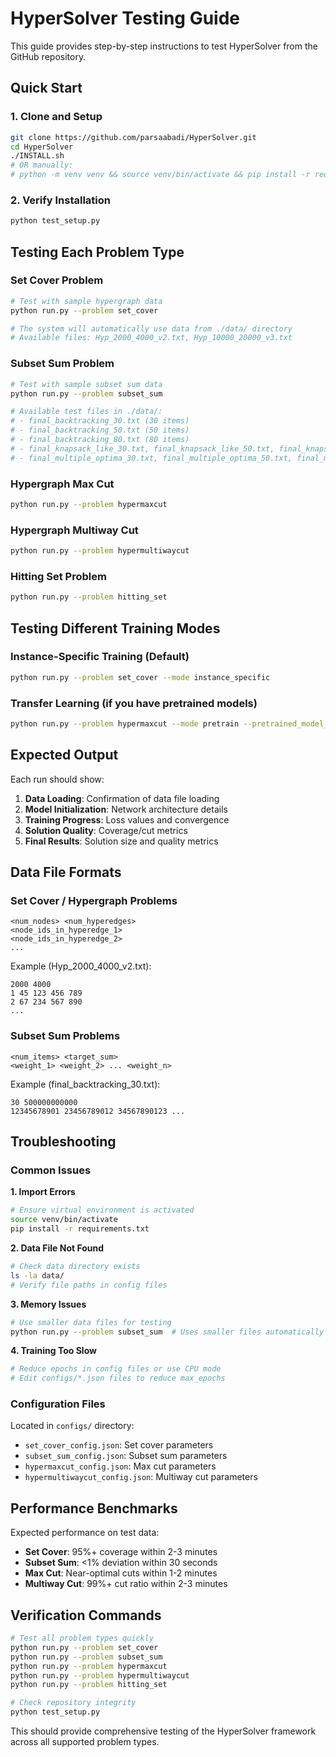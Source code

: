 # HyperSolver Testing Guide

This guide provides step-by-step instructions to test HyperSolver from the GitHub repository.

## Quick Start

### 1. Clone and Setup
```bash
git clone https://github.com/parsaabadi/HyperSolver.git
cd HyperSolver
./INSTALL.sh
# OR manually:
# python -m venv venv && source venv/bin/activate && pip install -r requirements.txt
```

### 2. Verify Installation
```bash
python test_setup.py
```

## Testing Each Problem Type

### Set Cover Problem
```bash
# Test with sample hypergraph data
python run.py --problem set_cover

# The system will automatically use data from ./data/ directory
# Available files: Hyp_2000_4000_v2.txt, Hyp_10000_20000_v3.txt
```

### Subset Sum Problem
```bash
# Test with sample subset sum data
python run.py --problem subset_sum

# Available test files in ./data/:
# - final_backtracking_30.txt (30 items)
# - final_backtracking_50.txt (50 items) 
# - final_backtracking_80.txt (80 items)
# - final_knapsack_like_30.txt, final_knapsack_like_50.txt, final_knapsack_like_80.txt
# - final_multiple_optima_30.txt, final_multiple_optima_50.txt, final_multiple_optima_80.txt
```

### Hypergraph Max Cut
```bash
python run.py --problem hypermaxcut
```

### Hypergraph Multiway Cut
```bash
python run.py --problem hypermultiwaycut
```

### Hitting Set Problem
```bash
python run.py --problem hitting_set
```

## Testing Different Training Modes

### Instance-Specific Training (Default)
```bash
python run.py --problem set_cover --mode instance_specific
```

### Transfer Learning (if you have pretrained models)
```bash
python run.py --problem hypermaxcut --mode pretrain --pretrained_model_path models/set_cover.pth
```

## Expected Output

Each run should show:
1. **Data Loading**: Confirmation of data file loading
2. **Model Initialization**: Network architecture details
3. **Training Progress**: Loss values and convergence
4. **Solution Quality**: Coverage/cut metrics
5. **Final Results**: Solution size and quality metrics

## Data File Formats

### Set Cover / Hypergraph Problems
```
<num_nodes> <num_hyperedges>
<node_ids_in_hyperedge_1>
<node_ids_in_hyperedge_2>
...
```

Example (Hyp_2000_4000_v2.txt):
```
2000 4000
1 45 123 456 789
2 67 234 567 890
...
```

### Subset Sum Problems
```
<num_items> <target_sum>
<weight_1> <weight_2> ... <weight_n>
```

Example (final_backtracking_30.txt):
```
30 500000000000
12345678901 23456789012 34567890123 ...
```

## Troubleshooting

### Common Issues

**1. Import Errors**
```bash
# Ensure virtual environment is activated
source venv/bin/activate
pip install -r requirements.txt
```

**2. Data File Not Found**
```bash
# Check data directory exists
ls -la data/
# Verify file paths in config files
```

**3. Memory Issues**
```bash
# Use smaller data files for testing
python run.py --problem subset_sum  # Uses smaller files automatically
```

**4. Training Too Slow**
```bash
# Reduce epochs in config files or use CPU mode
# Edit configs/*.json files to reduce max_epochs
```

### Configuration Files

Located in `configs/` directory:
- `set_cover_config.json`: Set cover parameters
- `subset_sum_config.json`: Subset sum parameters  
- `hypermaxcut_config.json`: Max cut parameters
- `hypermultiwaycut_config.json`: Multiway cut parameters

## Performance Benchmarks

Expected performance on test data:
- **Set Cover**: 95%+ coverage within 2-3 minutes
- **Subset Sum**: <1% deviation within 30 seconds
- **Max Cut**: Near-optimal cuts within 1-2 minutes
- **Multiway Cut**: 99%+ cut ratio within 2-3 minutes

## Verification Commands

```bash
# Test all problem types quickly
python run.py --problem set_cover
python run.py --problem subset_sum  
python run.py --problem hypermaxcut
python run.py --problem hypermultiwaycut
python run.py --problem hitting_set

# Check repository integrity
python test_setup.py
```

This should provide comprehensive testing of the HyperSolver framework across all supported problem types.

